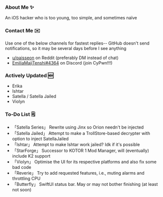 ### About Me ✨
An iOS hacker who is too young, too simple, and sometimes naïve

### Contact Me ✉️
Use one of the below channels for fastest replies-- GitHub doesn't send notifications, so it may be several days before I see anything

- [u/paisseon](https://reddit.com/u/paisseon) on Reddit (preferably DM instead of chat)
- [EmiliaMajiTenshi#4364](https://discord.gg/VM2ZVWqxsj) on Discord (join CyPwn!!!)

### Actively Updated 🆕
- Erika
- Ishtar
- Satella / Satella Jailed
- Violyn

### To-Do List 🗒
- 「Satella Series」 Rewrite using Jinx so Orion needn't be injected
- 「Satella Jailed」 Attempt to make a TrollStore-based decrypter with option to inject SatellaJailed
- 「Ishtar」         Attempt to make Ishtar work jailed? Idk if it's possible
- 「StarForge」      Successor to KOTOR 1 Mod Manager, will (eventually) include K2 support
- 「Violyn」         Optimise the UI for its respective platforms and also fix some bad code
- 「Reverie」        Try to add requested features, i.e., muting alarms and throttling CPU
- 「Butterfly」      SwiftUI status bar. May or may not bother finishing (at least not soon)
